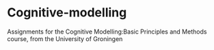 # Cognitive-modelling
Assignments for the Cognitive Modelling:Basic Principles and Methods course, from the University of Groningen 
